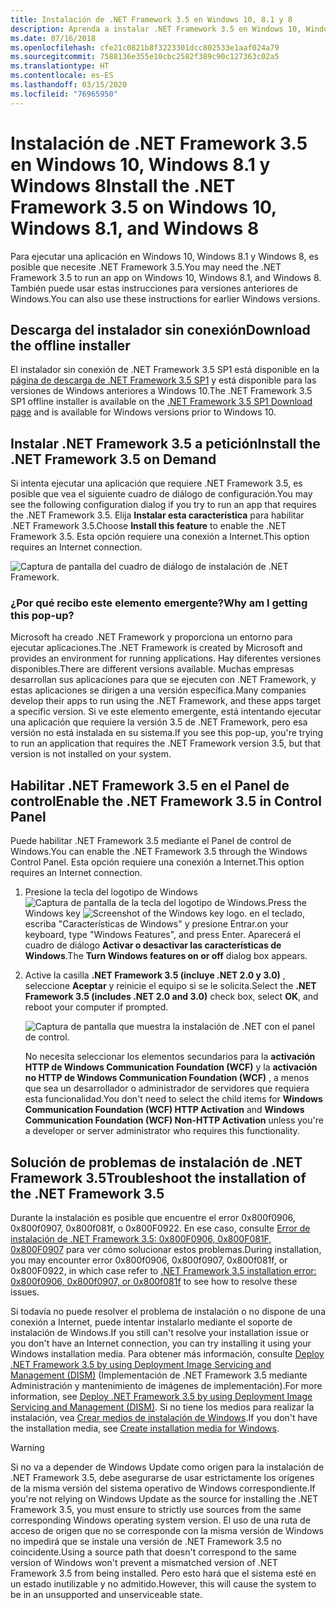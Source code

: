 ```yaml
---
title: Instalación de .NET Framework 3.5 en Windows 10, 8.1 y 8
description: Aprenda a instalar .NET Framework 3.5 en Windows 10, Windows 8.1 y Windows 8.
ms.date: 07/16/2018
ms.openlocfilehash: cfe21c0821b8f3223301dcc802533e1aaf024a79
ms.sourcegitcommit: 7588136e355e10cbc2582f389c90c127363c02a5
ms.translationtype: HT
ms.contentlocale: es-ES
ms.lasthandoff: 03/15/2020
ms.locfileid: "76965950"
---
```

# <a name="install-the-net-framework-35-on-windows-10-windows-81-and-windows-8"></a><span data-ttu-id="a61f3-103">Instalación de .NET Framework 3.5 en Windows 10, Windows 8.1 y Windows 8</span><span class="sxs-lookup"><span data-stu-id="a61f3-103">Install the .NET Framework 3.5 on Windows 10, Windows 8.1, and Windows 8</span></span>

<span data-ttu-id="a61f3-104">Para ejecutar una aplicación en Windows 10, Windows 8.1 y Windows 8, es posible que necesite .NET Framework 3.5.</span><span class="sxs-lookup"><span data-stu-id="a61f3-104">You may need the .NET Framework 3.5 to run an app on Windows 10, Windows 8.1, and Windows 8.</span></span> <span data-ttu-id="a61f3-105">También puede usar estas instrucciones para versiones anteriores de Windows.</span><span class="sxs-lookup"><span data-stu-id="a61f3-105">You can also use these instructions for earlier Windows versions.</span></span>

## <a name="download-the-offline-installer"></a><span data-ttu-id="a61f3-106">Descarga del instalador sin conexión</span><span class="sxs-lookup"><span data-stu-id="a61f3-106">Download the offline installer</span></span>

<span data-ttu-id="a61f3-107">El instalador sin conexión de .NET Framework 3.5 SP1 está disponible en la [página de descarga de .NET Framework 3.5 SP1](https://dotnet.microsoft.com/download/dotnet-framework/net35-sp1) y está disponible para las versiones de Windows anteriores a Windows 10.</span><span class="sxs-lookup"><span data-stu-id="a61f3-107">The .NET Framework 3.5 SP1 offline installer is available on the [.NET Framework 3.5 SP1 Download page](https://dotnet.microsoft.com/download/dotnet-framework/net35-sp1) and is available for Windows versions prior to Windows 10.</span></span>

## <a name="install-the-net-framework-35-on-demand"></a><span data-ttu-id="a61f3-108">Instalar .NET Framework 3.5 a petición</span><span class="sxs-lookup"><span data-stu-id="a61f3-108">Install the .NET Framework 3.5 on Demand</span></span>

<span data-ttu-id="a61f3-109">Si intenta ejecutar una aplicación que requiere .NET Framework 3.5, es posible que vea el siguiente cuadro de diálogo de configuración.</span><span class="sxs-lookup"><span data-stu-id="a61f3-109">You may see the following configuration dialog if you try to run an app that requires the .NET Framework 3.5.</span></span> <span data-ttu-id="a61f3-110">Elija **Instalar esta característica** para habilitar .NET Framework 3.5.</span><span class="sxs-lookup"><span data-stu-id="a61f3-110">Choose **Install this feature** to enable the .NET Framework 3.5.</span></span> <span data-ttu-id="a61f3-111">Esta opción requiere una conexión a Internet.</span><span class="sxs-lookup"><span data-stu-id="a61f3-111">This option requires an Internet connection.</span></span>

![Captura de pantalla del cuadro de diálogo de instalación de .NET Framework.](./media/dotnet-35-windows-10/dotnet-framework-installation-dialog.png)

### <a name="why-am-i-getting-this-pop-up"></a><span data-ttu-id="a61f3-113">¿Por qué recibo este elemento emergente?</span><span class="sxs-lookup"><span data-stu-id="a61f3-113">Why am I getting this pop-up?</span></span>

<span data-ttu-id="a61f3-114">Microsoft ha creado .NET Framework y proporciona un entorno para ejecutar aplicaciones.</span><span class="sxs-lookup"><span data-stu-id="a61f3-114">The .NET Framework is created by Microsoft and provides an environment for running applications.</span></span> <span data-ttu-id="a61f3-115">Hay diferentes versiones disponibles.</span><span class="sxs-lookup"><span data-stu-id="a61f3-115">There are different versions available.</span></span> <span data-ttu-id="a61f3-116">Muchas empresas desarrollan sus aplicaciones para que se ejecuten con .NET Framework, y estas aplicaciones se dirigen a una versión específica.</span><span class="sxs-lookup"><span data-stu-id="a61f3-116">Many companies develop their apps to run using the .NET Framework, and these apps target a specific version.</span></span> <span data-ttu-id="a61f3-117">Si ve este elemento emergente, está intentando ejecutar una aplicación que requiere la versión 3.5 de .NET Framework, pero esa versión no está instalada en su sistema.</span><span class="sxs-lookup"><span data-stu-id="a61f3-117">If you see this pop-up, you're trying to run an application that requires the .NET Framework version 3.5, but that version is not installed on your system.</span></span>

## <a name="enable-the-net-framework-35-in-control-panel"></a><span data-ttu-id="a61f3-118">Habilitar .NET Framework 3.5 en el Panel de control</span><span class="sxs-lookup"><span data-stu-id="a61f3-118">Enable the .NET Framework 3.5 in Control Panel</span></span>

<span data-ttu-id="a61f3-119">Puede habilitar .NET Framework 3.5 mediante el Panel de control de Windows.</span><span class="sxs-lookup"><span data-stu-id="a61f3-119">You can enable the .NET Framework 3.5 through the Windows Control Panel.</span></span> <span data-ttu-id="a61f3-120">Esta opción requiere una conexión a Internet.</span><span class="sxs-lookup"><span data-stu-id="a61f3-120">This option requires an Internet connection.</span></span>

1. <span data-ttu-id="a61f3-121">Presione la tecla del logotipo de Windows ![Captura de pantalla de la tecla del logotipo de Windows.](./media/dotnet-35-windows-10/windows-keyboard-logo.png)</span><span class="sxs-lookup"><span data-stu-id="a61f3-121">Press the Windows key ![Screenshot of the Windows key logo.](./media/dotnet-35-windows-10/windows-keyboard-logo.png)</span></span> <span data-ttu-id="a61f3-122">en el teclado, escriba "Características de Windows" y presione Entrar.</span><span class="sxs-lookup"><span data-stu-id="a61f3-122">on your keyboard, type "Windows Features", and press Enter.</span></span> <span data-ttu-id="a61f3-123">Aparecerá el cuadro de diálogo **Activar o desactivar las características de Windows**.</span><span class="sxs-lookup"><span data-stu-id="a61f3-123">The **Turn Windows features on or off** dialog box appears.</span></span>

2. <span data-ttu-id="a61f3-124">Active la casilla **.NET Framework 3.5 (incluye .NET 2.0 y 3.0)** , seleccione **Aceptar** y reinicie el equipo si se le solicita.</span><span class="sxs-lookup"><span data-stu-id="a61f3-124">Select the **.NET Framework 3.5 (includes .NET 2.0 and 3.0)** check box, select **OK**, and reboot your computer if prompted.</span></span>

   ![Captura de pantalla que muestra la instalación de .NET con el panel de control.](./media/dotnet-35-windows-10/dotnet-control-panel.png)

   <span data-ttu-id="a61f3-126">No necesita seleccionar los elementos secundarios para la **activación HTTP de Windows Communication Foundation (WCF)** y la **activación no HTTP de Windows Communication Foundation (WCF)** , a menos que sea un desarrollador o administrador de servidores que requiera esta funcionalidad.</span><span class="sxs-lookup"><span data-stu-id="a61f3-126">You don't need to select the child items for **Windows Communication Foundation (WCF) HTTP Activation** and **Windows Communication Foundation (WCF) Non-HTTP Activation** unless you're a developer or server administrator who requires this functionality.</span></span>

## <a name="troubleshoot-the-installation-of-the-net-framework-35"></a><span data-ttu-id="a61f3-127">Solución de problemas de instalación de .NET Framework 3.5</span><span class="sxs-lookup"><span data-stu-id="a61f3-127">Troubleshoot the installation of the .NET Framework 3.5</span></span>

<span data-ttu-id="a61f3-128">Durante la instalación es posible que encuentre el error 0x800f0906, 0x800f0907, 0x800f081f, o 0x800F0922. En ese caso, consulte [Error de instalación de .NET Framework 3.5: 0x800F0906, 0x800F081F, 0x800F0907](https://support.microsoft.com/help/2734782/net-framework-3-5-installation-error-0x800f0906--0x800f081f--0x800f09) para ver cómo solucionar estos problemas.</span><span class="sxs-lookup"><span data-stu-id="a61f3-128">During installation, you may encounter error 0x800f0906, 0x800f0907, 0x800f081f, or 0x800F0922, in which case refer to [.NET Framework 3.5 installation error: 0x800f0906, 0x800f0907, or 0x800f081f](https://support.microsoft.com/help/2734782/net-framework-3-5-installation-error-0x800f0906--0x800f081f--0x800f09) to see how to resolve these issues.</span></span>

<span data-ttu-id="a61f3-129">Si todavía no puede resolver el problema de instalación o no dispone de una conexión a Internet, puede intentar instalarlo mediante el soporte de instalación de Windows.</span><span class="sxs-lookup"><span data-stu-id="a61f3-129">If you still can't resolve your installation issue or you don't have an Internet connection, you can try installing it using your Windows installation media.</span></span> <span data-ttu-id="a61f3-130">Para obtener más información, consulte [Deploy .NET Framework 3.5 by using Deployment Image Servicing and Management (DISM)](/windows-hardware/manufacture/desktop/deploy-net-framework-35-by-using-deployment-image-servicing-and-management--dism) (Implementación de .NET Framework 3.5 mediante Administración y mantenimiento de imágenes de implementación).</span><span class="sxs-lookup"><span data-stu-id="a61f3-130">For more information, see [Deploy .NET Framework 3.5 by using Deployment Image Servicing and Management (DISM)](/windows-hardware/manufacture/desktop/deploy-net-framework-35-by-using-deployment-image-servicing-and-management--dism).</span></span> <span data-ttu-id="a61f3-131">Si no tiene los medios para realizar la instalación, vea [Crear medios de instalación de Windows](https://support.microsoft.com/help/15088/windows-create-installation-media).</span><span class="sxs-lookup"><span data-stu-id="a61f3-131">If you don't have the installation media, see [Create installation media for Windows](https://support.microsoft.com/help/15088/windows-create-installation-media).</span></span>

> [!WARNING]
> <span data-ttu-id="a61f3-132">Si no va a depender de Windows Update como origen para la instalación de .NET Framework 3.5, debe asegurarse de usar estrictamente los orígenes de la misma versión del sistema operativo de Windows correspondiente.</span><span class="sxs-lookup"><span data-stu-id="a61f3-132">If you're not relying on Windows Update as the source for installing the .NET Framework 3.5, you must ensure to strictly use sources from the same corresponding Windows operating system version.</span></span> <span data-ttu-id="a61f3-133">El uso de una ruta de acceso de origen que no se corresponde con la misma versión de Windows no impedirá que se instale una versión de .NET Framework 3.5 no coincidente.</span><span class="sxs-lookup"><span data-stu-id="a61f3-133">Using a source path that doesn't correspond to the same version of Windows won't prevent a mismatched version of .NET Framework 3.5 from being installed.</span></span> <span data-ttu-id="a61f3-134">Pero esto hará que el sistema esté en un estado inutilizable y no admitido.</span><span class="sxs-lookup"><span data-stu-id="a61f3-134">However, this will cause the system to be in an unsupported and unserviceable state.</span></span>
